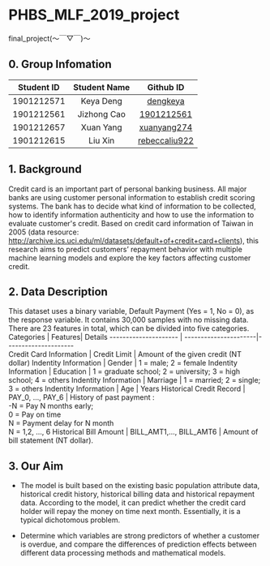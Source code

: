
# PHBS_MLF_2019_project
final_project(～￣▽￣)～  
## 0. Group Infomation
Student ID  | Student Name |  Github ID 
 :-: | :-: | :-:
1901212571| Keya Deng| [dengkeya](https://github.com/dengkeya)
1901212561| Jizhong Cao| [1901212561](https://github.com/1901212561)
1901212657| Xuan Yang | [xuanyang274](https://github.com/xuanyang274)
1901212615| Liu Xin | [rebeccaliu922](https://github.com/rebeccaliu922)


## 1. Background

Credit card is an important part of personal banking business. All major banks are using customer personal information to establish credit scoring systems. The bank has to decide what kind of information to be collected, how to identify information authenticity and how to use the information to evaluate customer's credit. Based on credit card information of Taiwan in 2005 (data resource: http://archive.ics.uci.edu/ml/datasets/default+of+credit+card+clients), this research aims to predict customers’ repayment behavior with multiple machine learning models and explore the key factors affecting customer credit. 
## 2. Data Description
This dataset uses a binary variable, Default Payment (Yes = 1, No = 0), as the response variable. It contains 30,000 samples with no missing data. There are 23 features in total, which can be divided into five categories.
Categories                |    Features| Details 
---------------------     | ----------------------|---------------------     
Credit Card Information   | Credit Limit | Amount of the given credit (NT dollar) 
Indentity Information     | Gender | 1 = male; 2 = female 
 Indentity Information    | Education                | 1 = graduate school; 2 = university; 3 = high school; 4 = others 
 Indentity Information    | Marriage                 | 1 = married; 2 = single; 3 = others 
 Indentity Information    | Age                      | Years 
Historical Credit Record | PAY_0, ..., PAY_6 | History of past payment :<br /> -N = Pay N months early; <br />0 = Pay on time<br />N = Payment delay for N month<br />N = 1,2, ..., 6 
 Historical Bill Amount   | BILL_AMT1,..., BILL_AMT6 | Amount of bill statement (NT dollar). 
## 3. Our Aim

* The model is built based on the existing basic population attribute data, historical credit history, historical billing data and historical repayment data. According to the model, it can predict whether the credit card holder will repay the money on time next month. Essentially, it is a typical dichotomous problem.

* Determine which variables are strong predictors of whether a customer is overdue, and compare the differences of prediction effects between different data processing methods and mathematical models.
